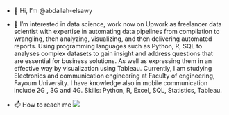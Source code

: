 - 👋 Hi, I’m @abdallah-elsawy

- 👀 I’m interested in data science, work now on Upwork as freelancer data scientist 
with expertise in automating data pipelines from compilation to wrangling, then analyzing, visualizing, and then delivering automated reports.
Using programming languages such as Python, R, SQL to analyses complex datasets to gain insight and address questions that are essential for business solutions.
As well as expressing them in an effective way by visualization using Tableau.
Currently, I am studying Electronics and communication engineering at Faculty of engineering, Fayoum University.
I have knowledge also in mobile communication include 2G , 3G and 4G.
Skills: Python, R, Excel, SQL, Statistics, Tableau.


- 📫 How to reach me [<img src="https://img.shields.io/badge/linkedin-%230077B5.svg?&style=for-the-badge&logo=linkedin&logoColor=white" />](https://www.linkedin.com/in/abdallah-el-sawy/)


<!---
abdallah-elsawy/abdallah-elsawy is a ✨ special ✨ repository because its `README.md` (this file) appears on your GitHub profile.
You can click the Preview link to take a look at your changes.
--->
